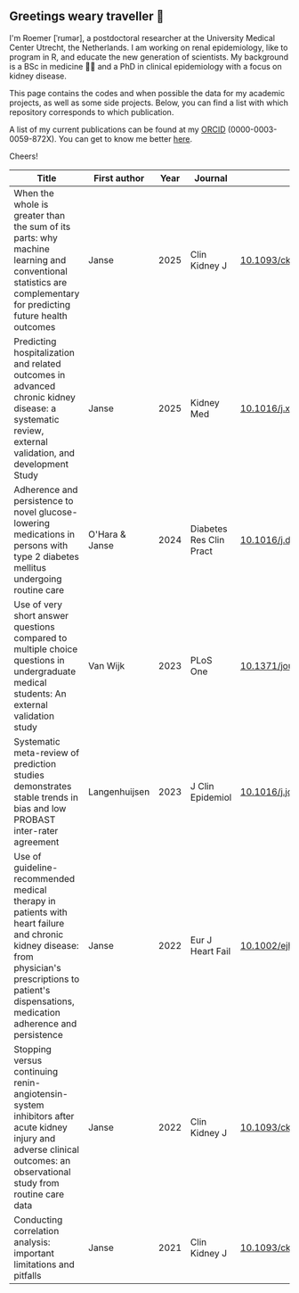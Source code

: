 ## Greetings weary traveller :mage:

I'm Roemer [ˈrumər], a postdoctoral researcher at the University Medical Center Utrecht, the Netherlands. I am working on renal epidemiology, like to program in R, and educate the new generation of scientists. My background is a BSc in medicine :man_health_worker: and a PhD in clinical epidemiology with a focus on kidney disease.

This page contains the codes and when possible the data for my academic projects, as well as some side projects. Below, you can find a list with which repository corresponds to which publication.

A list of my current publications can be found at my [ORCID](https://orcid.org/0000-0003-0059-872X) (0000-0003-0059-872X). You can get to know me better [here](https://rjjanse.github.io). 

Cheers!

| Title                                       | First author | Year | Journal          | DOI                                                        | Repository                                                     |
|---------------------------------------------|--------------|------|------------------|------------------------------------------------------------|----------------------------------------------------------------|
|When the whole is greater than the sum of its parts: why machine learning and conventional statistics are complementary for predicting future health outcomes|Janse|2025|Clin Kidney J|[10.1093/ckj/sfaf059](https://doi.org/10.1093/ckj/sfaf059)|[janse-2025-ckj](https://github.com/rjjanse/janse-2025-ckj)|
|Predicting hospitalization and related outcomes in advanced chronic kidney disease: a systematic review, external validation, and development Study|Janse|2025|Kidney Med|[10.1016/j.xkme.2025.101016](https://doi.org/10.1016/j.xkme.2025.101016)|[janse-2025-kme](https://github.com/rjjanse/janse-2025-kme)|
|Adherence and persistence to novel glucose-lowering medications in persons with type 2 diabetes mellitus undergoing routine care|O'Hara & Janse|2024|Diabetes Res Clin Pract|[10.1016/j.diabres.2024.111745](https://doi.org/10.1016/j.diabres.2024.111745)|[ohara_2024_drcp](https://github.com/rjjanse/ohara_2024_drcp)|
|Use of very short answer questions compared to multiple choice questions in undergraduate medical students: An external validation study|Van Wijk|2023|PLoS One|[10.1371/journal.pone.0288558](https://doi.org/10.1371/journal.pone.0288558)|[van_wijk-2023-plos_one](https://github.com/rjjanse/van_wijk-2023-plos_one)|
|Systematic meta-review of prediction studies demonstrates stable trends in bias and low PROBAST inter-rater agreement|Langenhuijsen|2023|J Clin Epidemiol|[10.1016/j.jclinepi.2023.04.012](https://doi.org/10.1016/j.jclinepi.2023.04.012)|[langenhuijsen-2023-jce](https://github.com/rjjanse/langenhuijsen-2023-jce)|
|Use of guideline-recommended medical therapy in patients with heart failure and chronic kidney disease: from physician's prescriptions to patient's dispensations, medication adherence and persistence|Janse|2022|Eur J Heart Fail|[10.1002/ejhf.2620](https://doi.org/10.1002/ejhf.2620)|[janse-2022-ejhf](https://github.com/rjjanse/janse-2022-ejhf)|
|Stopping versus continuing renin-angiotensin-system inhibitors after acute kidney injury and adverse clinical outcomes: an observational study from routine care data| Janse        | 2022 | Clin Kidney J    | [10.1093/ckj/sfac003](https://doi.org/10.1093/ckj/sfac003) | [janse-2022-ckj](https://github.com/rjjanse/janse-2022-ckj)    |
|Conducting correlation analysis: important limitations and pitfalls | Janse        | 2021 | Clin Kidney J    | [10.1093/ckj/sfab085](https://doi.org/10.1093/ckj/sfab085) | [janse-2021-ckj](https://github.com/rjjanse/janse-2021-ckj)    |
